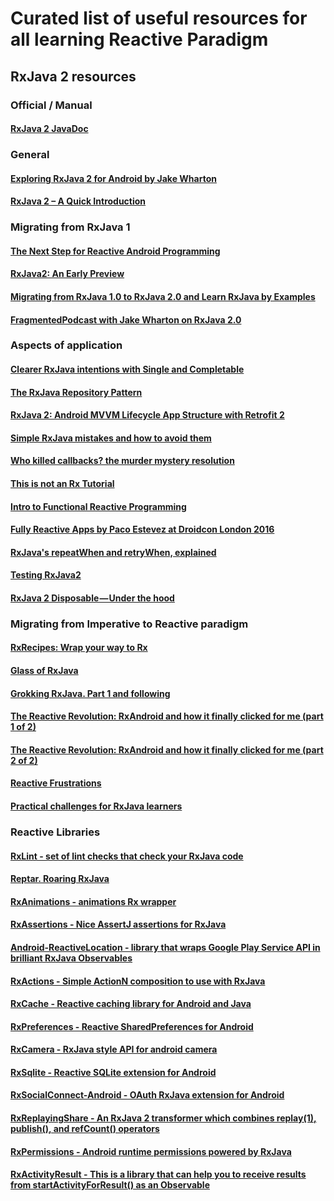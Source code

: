 # Curated list of useful resources for all learning Reactive Paradigm

## RxJava 2 resources

### Official / Manual

#### [RxJava 2 JavaDoc](http://reactivex.io/RxJava/javadoc/)

### General

#### [Exploring RxJava 2 for Android by Jake Wharton](https://realm.io/news/gotocph-jake-wharton-exploring-rxjava2-android/)

#### [RxJava 2 – A Quick Introduction](https://caster.io/lessons/rxjava-2-quick-introduction/)

### Migrating from RxJava 1

#### [The Next Step for Reactive Android Programming](http://futurice.com/blog/the-next-step-for-reactive-android-programming?utm_source=Android+Weekly&utm_campaign=454d4b53e2-Android_Weekly_239&utm_medium=email&utm_term=0_4eb677ad19-454d4b53e2-337946117)

#### [RxJava2: An Early Preview](https://medium.com/@theMikhail/rxjava2-an-early-preview-5b05de46b07#.9uppvgomz)

#### [Migrating from RxJava 1.0 to RxJava 2.0 and Learn RxJava by Examples](https://blog.mindorks.com/migrating-from-rxjava1-to-rxjava2-5dac0a94b4aa#.gff0du7tj)

#### [FragmentedPodcast with Jake Wharton on RxJava 2.0](http://fragmentedpodcast.com/episodes/053-jake-wharton-on-rxjava-2/?utm_source=androiddevdigest)

### Aspects of application

#### [Clearer RxJava intentions with Single and Completable](https://medium.com/@ValCanBuild/making-your-rxjava-intentions-clearer-with-single-and-completable-f064d98d53a8#.6v7ridipg)

#### [The RxJava Repository Pattern](https://www.bignerdranch.com/blog/the-rxjava-repository-pattern/)

#### [RxJava 2: Android MVVM Lifecycle App Structure with Retrofit 2](https://medium.com/@manuelvicnt/rxjava2-android-mvvm-lifecycle-app-structure-with-retrofit-2-cf903849f49e#.jbdlx1cx8)

#### [Simple RxJava mistakes and how to avoid them](http://veskoiliev.com/simple-rx-mistakes-and-how-to-avoid-them/?utm_source=androiddevdigest)

#### [Who killed callbacks? the murder mystery resolution](http://www.pacoworks.com/2016/08/14/who-killed-callbacks-the-murder-mystery-resolution/)

#### [This is not an Rx Tutorial](http://www.pacoworks.com/2016/08/21/this-is-not-an-rxjava-tutorial/)

#### [Intro to Functional Reactive Programming](http://www.pacoworks.com/intro-to-frp/)

#### [Fully Reactive Apps by Paco Estevez at Droidcon London 2016](http://www.pacoworks.com/2016/11/02/fully-reactive-apps-at-droidcon-uk-2016-2/)

#### [RxJava's repeatWhen and retryWhen, explained](http://blog.danlew.net/2016/01/25/rxjavas-repeatwhen-and-retrywhen-explained/?utm_source=Android+Weekly&utm_campaign=ef86743f54-Android_Weekly_190&utm_medium=email&utm_term=0_4eb677ad19-ef86743f54-337946117)

#### [Testing RxJava2](https://www.infoq.com/articles/Testing-RxJava2)

#### [RxJava 2 Disposable — Under the hood](https://medium.com/@vanniktech/rxjava-2-disposable-under-the-hood-f842d2373e64)

### Migrating from Imperative to Reactive paradigm

#### [RxRecipes: Wrap your way to Rx](https://hackernoon.com/rxrecipes-wrap-your-way-to-rx-fd40eb5254b6#.cs2zy0vxh)

#### [Glass of RxJava](https://medium.com/@tatocaster/glass-of-rxjava-80b2f9000c49#.8qzlnil0h)

#### [Grokking RxJava. Part 1 and following](http://blog.danlew.net/2014/09/15/grokking-rxjava-part-1/)

#### [The Reactive Revolution: RxAndroid and how it finally clicked for me (part 1 of 2)](https://medium.com/@carl.whalley/the-reactive-revolution-rxandroid-and-how-it-finally-clicked-for-me-part-1-of-2-a35122a6091e#.v6zvg2ck2)

#### [The Reactive Revolution: RxAndroid and how it finally clicked for me (part 2 of 2)](https://medium.com/@carl.whalley/the-reactive-revolution-rxandroid-and-how-it-finally-clicked-for-me-part-2-of-2-bafefeac9c33#.cqrjy5nfc)

#### [Reactive Frustrations](https://upday.github.io/blog/reactive_frustrations_1/?utm_source=Android+Weekly&utm_campaign=309f4188e7-Android_Weekly_229&utm_medium=email&utm_term=0_4eb677ad19-309f4188e7-337946117)

#### [Practical challenges for RxJava learners](https://medium.com/@sergii/practical-challenges-for-rxjava-learners-1821c454de9#.szyb9vpj1)

### Reactive Libraries

#### [RxLint - set of lint checks that check your RxJava code](https://bitbucket.org/littlerobots/rxlint)

#### [Reptar. Roaring RxJava](https://github.com/Commit451/Reptar?utm_source=Android+Weekly&utm_campaign=8ab4301908-AndroidWeekly_241&utm_medium=email&utm_term=0_4eb677ad19-8ab4301908-337946117)

#### [RxAnimations - animations Rx wrapper](https://github.com/0ximDigital/RxAnimations)

#### [RxAssertions - Nice AssertJ assertions for RxJava](https://github.com/ubiratansoares/rxassertions)

#### [Android-ReactiveLocation - library that wraps Google Play Service API in brilliant RxJava Observables](https://github.com/mcharmas/Android-ReactiveLocation)

#### [RxActions - Simple ActionN composition to use with RxJava](https://github.com/pakoito/RxActions)

#### [RxCache - Reactive caching library for Android and Java](https://github.com/VictorAlbertos/RxCache)

#### [RxPreferences - Reactive SharedPreferences for Android](https://github.com/f2prateek/rx-preferences)

#### [RxCamera - RxJava style API for android camera](https://github.com/ragnraok/RxCamera)

#### [RxSqlite - Reactive SQLite extension for Android](https://github.com/DanielSerdyukov/rxsqlite)

#### [RxSocialConnect-Android - OAuth RxJava extension for Android](https://github.com/VictorAlbertos/RxSocialConnect-Android)

#### [RxReplayingShare - An RxJava 2 transformer which combines replay(1), publish(), and refCount() operators](https://github.com/JakeWharton/RxReplayingShare)

#### [RxPermissions - Android runtime permissions powered by RxJava](https://github.com/tbruyelle/RxPermissions)

#### [RxActivityResult - This is a library that can help you to receive results from startActivityForResult() as an Observable](https://github.com/nekocode/RxActivityResult)
